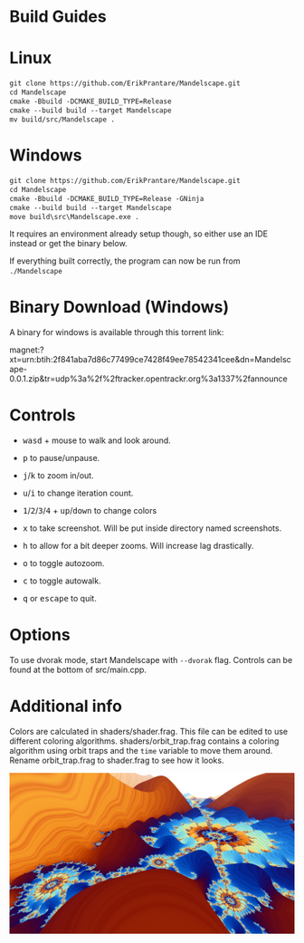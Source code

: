 # Build Guides
# Linux
```
git clone https://github.com/ErikPrantare/Mandelscape.git
cd Mandelscape
cmake -Bbuild -DCMAKE_BUILD_TYPE=Release
cmake --build build --target Mandelscape
mv build/src/Mandelscape .
```
# Windows
```
git clone https://github.com/ErikPrantare/Mandelscape.git
cd Mandelscape
cmake -Bbuild -DCMAKE_BUILD_TYPE=Release -GNinja
cmake --build build --target Mandelscape
move build\src\Mandelscape.exe .
```
It requires an environment already setup though, so either use an IDE instead
or get the binary below.

If everything built correctly, the program can now be run from `./Mandelscape`

# Binary Download (Windows)
A binary for windows is available through this torrent link:

magnet:?xt=urn:btih:2f841aba7d86c77499ce7428f49ee78542341cee&dn=Mandelscape-0.0.1.zip&tr=udp%3a%2f%2ftracker.opentrackr.org%3a1337%2fannounce

# Controls
- <kbd>w</kbd><kbd>a</kbd><kbd>s</kbd><kbd>d</kbd> + mouse to walk and look around.

- <kbd>p</kbd> to pause/unpause.

- <kbd>j</kbd>/<kbd>k</kbd> to zoom in/out.

- <kbd>u</kbd>/<kbd>i</kbd> to change iteration count.

- <kbd>1</kbd>/<kbd>2</kbd>/<kbd>3</kbd>/<kbd>4</kbd> + <kbd>up</kbd>/<kbd>down</kbd> to change colors

- <kbd>x</kbd> to take screenshot.
    Will be put inside directory named screenshots.

- <kbd>h</kbd> to allow for a bit deeper zooms. Will increase lag drastically.

- <kbd>o</kbd> to toggle autozoom.

- <kbd>c</kbd> to toggle autowalk.

- <kbd>q</kbd> or <kbd>escape</kbd> to quit.

# Options
To use dvorak mode, start Mandelscape with `--dvorak` flag.
Controls can be found at the bottom of src/main.cpp.

# Additional info
Colors are calculated in shaders/shader.frag. This file can be edited to
use different coloring algorithms. shaders/orbit\_trap.frag contains a
coloring algorithm using orbit traps and the `time` variable to move them
around. Rename orbit\_trap.frag to shader.frag to see how it looks.

![](preview.jpg?raw=true "Title")
